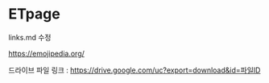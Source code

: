 # ETpage

links.md 수정

https://emojipedia.org/

드라이브 파일 링크 : https://drive.google.com/uc?export=download&id=파일ID
